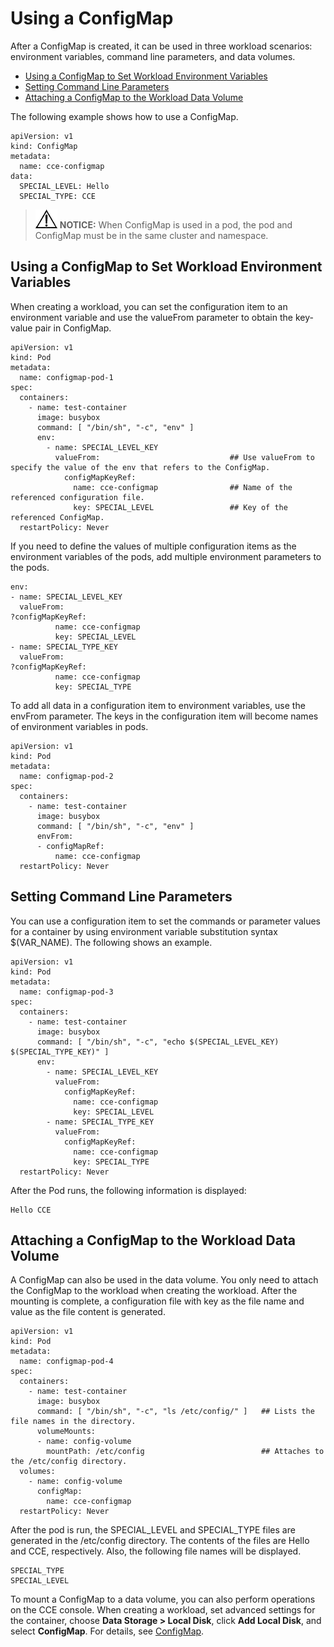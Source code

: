 # Using a ConfigMap<a name="cce_01_0015"></a>

After a ConfigMap is created, it can be used in three workload scenarios:  environment variables, command line parameters, and data volumes.

-   [Using a ConfigMap to Set Workload Environment Variables](#section1737733192813)
-   [Setting Command Line Parameters](#section17930105710189)
-   [Attaching a ConfigMap to the Workload Data Volume](#section1490261161916)

The following example shows how to use a ConfigMap.

```
apiVersion: v1
kind: ConfigMap
metadata:
  name: cce-configmap
data:
  SPECIAL_LEVEL: Hello
  SPECIAL_TYPE: CCE
```

>![](public_sys-resources/icon-notice.gif) **NOTICE:** 
>When ConfigMap is used in a pod, the pod and ConfigMap must be in the same cluster and namespace.

## Using a ConfigMap to Set Workload Environment Variables<a name="section1737733192813"></a>

When creating a workload, you can set the configuration item to an environment variable and use the valueFrom parameter to obtain the key-value pair in ConfigMap.

```
apiVersion: v1
kind: Pod
metadata:
  name: configmap-pod-1
spec:
  containers:
    - name: test-container
      image: busybox
      command: [ "/bin/sh", "-c", "env" ]
      env:
        - name: SPECIAL_LEVEL_KEY
          valueFrom:                             ## Use valueFrom to specify the value of the env that refers to the ConfigMap.
            configMapKeyRef:
              name: cce-configmap                ## Name of the referenced configuration file.
              key: SPECIAL_LEVEL                 ## Key of the referenced ConfigMap.
  restartPolicy: Never
```

If you need to define the values of multiple configuration items as the environment variables of the pods, add multiple environment parameters to the pods.

```
env:
- name: SPECIAL_LEVEL_KEY
  valueFrom:
?configMapKeyRef:
          name: cce-configmap
          key: SPECIAL_LEVEL
- name: SPECIAL_TYPE_KEY
  valueFrom:
?configMapKeyRef:
          name: cce-configmap
          key: SPECIAL_TYPE
```

To add all data in a configuration item to environment variables, use the envFrom parameter. The keys in the configuration item will become names of environment variables in pods.

```
apiVersion: v1
kind: Pod
metadata:
  name: configmap-pod-2
spec:
  containers:
    - name: test-container
      image: busybox
      command: [ "/bin/sh", "-c", "env" ]
      envFrom:
      - configMapRef:
          name: cce-configmap
  restartPolicy: Never
```

## Setting Command Line Parameters<a name="section17930105710189"></a>

You can use a configuration item to set the commands or parameter values for a container by using environment variable substitution syntax $\(VAR\_NAME\). The following shows an example.

```
apiVersion: v1
kind: Pod
metadata:
  name: configmap-pod-3
spec:
  containers:
    - name: test-container
      image: busybox
      command: [ "/bin/sh", "-c", "echo $(SPECIAL_LEVEL_KEY) $(SPECIAL_TYPE_KEY)" ]
      env:
        - name: SPECIAL_LEVEL_KEY
          valueFrom:
            configMapKeyRef:
              name: cce-configmap
              key: SPECIAL_LEVEL
        - name: SPECIAL_TYPE_KEY
          valueFrom:
            configMapKeyRef:
              name: cce-configmap
              key: SPECIAL_TYPE
  restartPolicy: Never
```

After the Pod runs, the following information is displayed:

```
Hello CCE
```

## Attaching a ConfigMap to the Workload Data Volume<a name="section1490261161916"></a>

A ConfigMap can also be used in the data volume. You only need to attach the ConfigMap to the workload when creating the workload. After the mounting is complete, a configuration file with key as the file name and value as the file content is generated.

```
apiVersion: v1
kind: Pod
metadata:
  name: configmap-pod-4
spec:
  containers:
    - name: test-container
      image: busybox
      command: [ "/bin/sh", "-c", "ls /etc/config/" ]   ## Lists the file names in the directory.
      volumeMounts:
      - name: config-volume
        mountPath: /etc/config                          ## Attaches to the /etc/config directory.
  volumes:
    - name: config-volume
      configMap:
        name: cce-configmap
  restartPolicy: Never
```

After the pod is run, the SPECIAL\_LEVEL and SPECIAL\_TYPE files are generated in the /etc/config directory. The contents of the files are Hello and CCE, respectively. Also, the following file names will be displayed.

```
SPECIAL_TYPE
SPECIAL_LEVEL
```

To mount a ConfigMap to a data volume, you can also perform operations on the CCE console. When creating a workload, set advanced settings for the container, choose  **Data Storage \> Local Disk**, click **Add Local Disk**, and select **ConfigMap**. For details, see [ConfigMap](using-local-disks-for-storage.md#section18638191594712).

